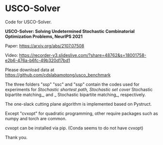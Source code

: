 # USCO-Solver

Code for USCO-Solver.

**USCO-Solver: Solving Undetermined Stochastic Combinatorial Optimization Problems, NeurIPS 2021**

Paper: https://arxiv.org/abs/2107.07508

Video: https://recorder-v3.slideslive.com/?share=48762&s=18001758-e2b6-476a-b6fc-49b320d17bd1

Please download data at https://github.com/cdslabamotong/usco_benchmark

The three folders "ssp" "ssc" and "ssp" contain the codes used for experiments for _Stochastic shortest path, _Stochastic set cover__
Stochastic bipartite matching_, and _
Stochastic bipartite matching_, respectively. 

The one-slack cutting plane algorithm is implemented based on Pystruct.

Except "cvxopt" for quadratic programming, other require packages such as numpy and torch are common.

cvxopt can be installed via pip. (Conda seems to do not have cvxopt)

Thank you.
